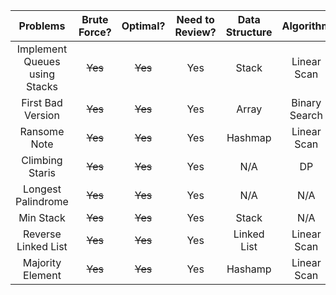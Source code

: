 | Problems                                       | Brute Force? |    Optimal?     | Need to Review?  | Data Structure  | Algorithm   | Strategy     |
| :----:                                         |    :----:    |     :----:      |   :----:         |   :----:        | :----:      | :----:       |
| Implement Queues using Stacks                  |  ~~Yes~~     |   ~~Yes~~       |    Yes           |  Stack          | Linear Scan |  N/A         |
| First Bad Version                              |  ~~Yes~~     |   ~~Yes~~       |    Yes           |  Array          | Binary Search |  N/A       |
| Ransome Note                                   |  ~~Yes~~     |   ~~Yes~~       |    Yes           |  Hashmap        | Linear Scan   |  N/A       |
| Climbing Staris                                |  ~~Yes~~     |   ~~Yes~~       |    Yes           |  N/A            | DP           | DP |
| Longest Palindrome                             |  ~~Yes~~     |   ~~Yes~~       |    Yes           |  N/A            | N/A            | N/A |
| Min Stack                                      |  ~~Yes~~     |   ~~Yes~~       |    Yes           |  Stack          | N/A            | N/A |
| Reverse Linked List                            |  ~~Yes~~     |   ~~Yes~~       |    Yes           |  Linked List    | Linear Scan    | Two Pointers |
| Majority Element                               |  ~~Yes~~     |   ~~Yes~~       |    Yes           |  Hashamp        | Linear Scan    | N/A |
